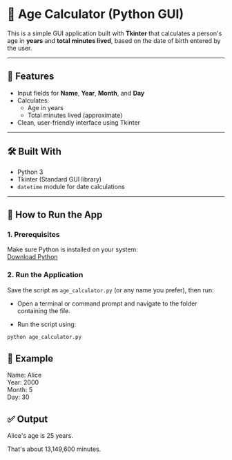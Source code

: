 # 🧮 Age Calculator (Python GUI)

This is a simple GUI application built with **Tkinter** that calculates a person's age in **years** and **total minutes lived**, based on the date of birth entered by the user.

---

## 📌 Features

- Input fields for **Name**, **Year**, **Month**, and **Day**
- Calculates:
  - Age in years
  - Total minutes lived (approximate)
- Clean, user-friendly interface using Tkinter

---

## 🛠️ Built With

- Python 3
- Tkinter (Standard GUI library)
- `datetime` module for date calculations

---

## 🚀 How to Run the App

### 1. Prerequisites
Make sure Python is installed on your system:  
[Download Python](https://www.python.org/downloads/)

### 2. Run the Application

Save the script as `age_calculator.py` (or any name you prefer), then run:

  - Open a terminal or command prompt and navigate to the folder containing the file.

  - Run the script using:

```bash
python age_calculator.py
```

## 📌 Example
Name: Alice  
Year: 2000  
Month: 5  
Day: 30

## ✅ Output
Alice's age is 25 years.


That's about 13,149,600 minutes.
